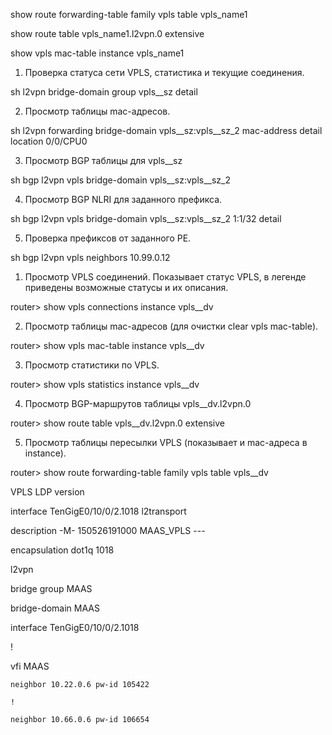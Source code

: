 show route forwarding-table family vpls table vpls_name1

show route table vpls_name1.l2vpn.0 extensive 

show vpls mac-table instance vpls_name1

1) Проверка статуса сети VPLS, статистика и текущие соединения. 

sh l2vpn bridge-domain group vpls__sz detail 

2) Просмотр таблицы mac-адресов.

sh l2vpn forwarding bridge-domain vpls__sz:vpls__sz_2 mac-address detail location 0/0/CPU0 

3) Просмотр BGP таблицы для vpls__sz

sh bgp l2vpn vpls bridge-domain vpls__sz:vpls__sz_2 

4) Просмотр BGP NLRI для заданного префикса.

sh bgp l2vpn vpls bridge-domain vpls__sz:vpls__sz_2 1:1/32 detail 

5) Проверка префиксов от заданного РЕ.

sh bgp l2vpn vpls neighbors 10.99.0.12

1) Просмотр VPLS соединений. Показывает статус VPLS, в легенде приведены возможные статусы и их описания.

router> show vpls connections instance vpls__dv   

2) Просмотр таблицы mac-адресов (для очистки clear vpls mac-table).

router> show vpls mac-table instance vpls__dv 

3) Просмотр статистики по VPLS.

router> show vpls statistics instance vpls__dv 

4) Просмотр BGP-маршрутов таблицы vpls__dv.l2vpn.0 

router> show route table vpls__dv.l2vpn.0 extensive 

5) Просмотр таблицы пересылки VPLS (показывает и  mac-адреса в instance).

router> show route forwarding-table family vpls table vpls__dv 

VPLS LDP version

interface TenGigE0/10/0/2.1018 l2transport

 description -M- 150526191000 MAAS_VPLS ---

 encapsulation dot1q 1018

l2vpn

 bridge group MAAS

  bridge-domain MAAS

   interface TenGigE0/10/0/2.1018

   !

   vfi MAAS

    neighbor 10.22.0.6 pw-id 105422

    !     

    neighbor 10.66.0.6 pw-id 106654